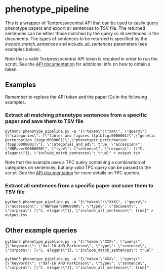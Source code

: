 # phenotype_pipeline

This is a wrapper of Textpressocentral API that can be used to easily query phenotype papers and export all sentences to TSV file. 
The returned sentences can be either those matched by the query or all sentences in the documents. The types of sentences to be 
returned is specified by the *include_match_sentences* and *include_all_sentences* parameters (see examples below).

Note that a valid Textpressocentral API token is required in order to run the script. See the 
[API documentation](https://textpressoapi.readthedocs.io/en/latest/obtaining_a_token.html) for additional info on how to 
obtain a token.

## Examples

Remember to replace the API token and the paper IDs in the following examples.

### Extract all matching phenotype sentences from a specific paper and save them to TSV file

`python3 phenotype_pipeline.py -a "{\"token\":\"XXX\", \"query\": {\"categories\": [\"tables and figures (tptbfig:0000001)\",\"genetic perturbation (tpgp:0000001)\",\"phenotypic perturbation (tppp:0000001)\"], \"categories_and_ed\": true, \"accession\": \"WBPaper00000000\", \"type\": \"sentence\", \"corpora\": [\"C. elegans\"]}, \"include_match_sentences\": true}" > output.tsv`

Note that the example uses a TPC query containing a combination of categories on sentences, but any valid TPC query can 
be passed to the script. See the [API dicumentation](https://textpressoapi.readthedocs.io/en/latest/?badge=latest) for 
more details on TPC queries.

### Extract all sentences from a specific paper and save them to TSV file

`python3 phenotype_pipeline.py -a "{\"token\":\"XXX\", \"query\": {\"accession\": \"WBPaper00000000\", \"type\": \"document\", \"corpora\": [\"C. elegans\"]}, \"include_all_sentences\": true}" > output.tsv`

## Other example queries

`python3 phenotype_pipeline.py -a "{\"token:\"XXX\", \"query\": {\"keywords\": \"daf-16 AND Parkinson\", \"type\": \"sentence\", \"corpora\": [\"C. elegans\"]}, \"include_match_sentences\": true}"` 

`python3 phenotype_pipeline.py -a "{\"token:\"XXX\", \"query\": {\"keywords\": \"daf-16 AND Parkinson\", \"type\": \"sentence\", \"corpora\": [\"C. elegans\"]}, \"include_all_sentences\": true}"`

